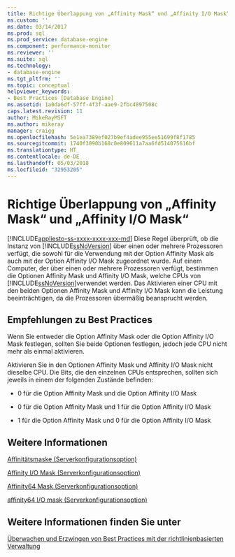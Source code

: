 ```yaml
---
title: Richtige Überlappung von „Affinity Mask“ und „Affinity I/O Mask“ | Microsoft-Dokumentation
ms.custom: ''
ms.date: 03/14/2017
ms.prod: sql
ms.prod_service: database-engine
ms.component: performance-monitor
ms.reviewer: ''
ms.suite: sql
ms.technology:
- database-engine
ms.tgt_pltfrm: ''
ms.topic: conceptual
helpviewer_keywords:
- Best Practices [Database Engine]
ms.assetid: 1a0da6df-57ff-4f3f-aae9-2fbc4897508c
caps.latest.revision: 11
author: MikeRayMSFT
ms.author: mikeray
manager: craigg
ms.openlocfilehash: 5e1ea7389ef027b9ef4adee955ee51699f8f1785
ms.sourcegitcommit: 1740f3090b168c0e809611a7aa6fd514075616bf
ms.translationtype: HT
ms.contentlocale: de-DE
ms.lasthandoff: 05/03/2018
ms.locfileid: "32953205"
---
```

# <a name="correct-affinity-mask-and-affinity-input-and-output-mask-overlap"></a>Richtige Überlappung von „Affinity Mask“ und „Affinity I/O Mask“
[!INCLUDE[appliesto-ss-xxxx-xxxx-xxx-md](../../includes/appliesto-ss-xxxx-xxxx-xxx-md.md)]
  Diese Regel überprüft, ob die Instanz von [!INCLUDE[ssNoVersion](../../includes/ssnoversion-md.md)] über einen oder mehrere Prozessoren verfügt, die sowohl für die Verwendung mit der Option Affinity Mask als auch mit der Option Affinity I/O Mask zugeordnet wurde. Auf einem Computer, der über einen oder mehrere Prozessoren verfügt, bestimmen die Optionen Affinity Mask und Affinity I/O Mask, welche CPUs von [!INCLUDE[ssNoVersion](../../includes/ssnoversion-md.md)]verwendet werden. Das Aktivieren einer CPU mit den beiden Optionen Affinity Mask und Affinity I/O Mask kann die Leistung beeinträchtigen, da die Prozessoren übermäßig beansprucht werden.  
  
## <a name="best-practices-recommendations"></a>Empfehlungen zu Best Practices  
 Wenn Sie entweder die Option Affinity Mask oder die Option Affinity I/O Mask festlegen, sollten Sie beide Optionen festlegen, jedoch jede CPU nicht mehr als einmal aktivieren.  
  
 Aktivieren Sie in den Optionen Affinity Mask und Affinity I/O Mask nicht dieselbe CPU. Die Bits, die den einzelnen CPUs entsprechen, sollten sich jeweils in einem der folgenden Zustände befinden:  
  
-   0 für die Option Affinity Mask und die Option Affinity I/O Mask  
  
-   0 für die Option Affinity Mask und 1 für die Option Affinity I/O Mask  
  
-   1 für die Option Affinity Mask und 0 für die Option Affinity I/O Mask  
  
## <a name="for-more-information"></a>Weitere Informationen  
 [Affinitätsmaske (Serverkonfigurationsoption)](../../database-engine/configure-windows/affinity-mask-server-configuration-option.md)  
  
 [Affinity I/O Mask (Serverkonfigurationsoption)](../../database-engine/configure-windows/affinity-input-output-mask-server-configuration-option.md)  
  
 [Affinity64 Mask (Serverkonfigurationsoption)](../../database-engine/configure-windows/affinity64-mask-server-configuration-option.md)  
  
 [affinity64 I/O mask (Serverkonfigurationsoption)](../../database-engine/configure-windows/affinity64-input-output-mask-server-configuration-option.md)  
  
## <a name="see-also"></a>Weitere Informationen finden Sie unter  
 [Überwachen und Erzwingen von Best Practices mit der richtlinienbasierten Verwaltung](../../relational-databases/policy-based-management/monitor-and-enforce-best-practices-by-using-policy-based-management.md)  
  
  
